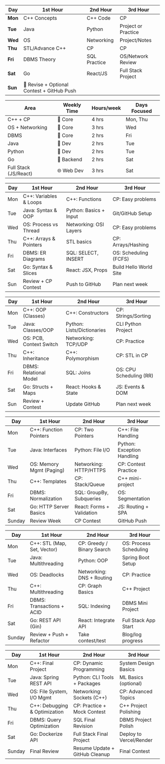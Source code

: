 | Day     | 1st Hour                                   | 2nd Hour     | 3rd Hour            |
| ------- | ------------------------------------------ | ------------ | ------------------- |
| **Mon** | C++ Concepts                               | C++ Code     | CP                  |
| **Tue** | Java                                       | Python       | Project or Practice |
| **Wed** | OS                                         | Networking   | Project/Notes       |
| **Thu** | STL/Advance C++                            | CP           | CP                  |
| **Fri** | DBMS Theory                                | SQL Practice | OS/Network Review   |
| **Sat** | Go                                         | React/JS     | Full Stack Project  |
| **Sun** | 🧠 Revise + Optional Contest + GitHub Push |              |                     |


| Area                  | Weekly Time | Hours/week | Days Focused |
| --------------------- | ----------- | ---------- | ------------ |
| C++ + CP              | 🧠 Core     | 4 hrs      | Mon, Thu     |
| OS + Networking       | 🧠 Core     | 3 hrs      | Wed          |
| DBMS                  | 🧠 Core     | 2 hrs      | Fri          |
| Java                  | 🚀 Dev      | 2 hrs      | Tue          |
| Python                | 🚀 Dev      | 2 hrs      | Tue          |
| Go                    | 🔧 Backend  | 2 hrs      | Sat          |
| Full Stack (JS/React) | 🌐 Web Dev  | 3 hrs      | Sat          |


| Day | 1st Hour               | 2nd Hour               | 3rd Hour               |
| --- | ---------------------- | ---------------------- | ---------------------- |
| Mon | C++: Variables & Loops | C++: Functions         | CP: Easy problems      |
| Tue | Java: Syntax & OOP     | Python: Basics + Input | Git/GitHub Setup       |
| Wed | OS: Process vs Thread  | Networking: OSI Layers | CP: Easy problems      |
| Thu | C++: Arrays & Pointers | STL basics             | CP: Arrays/Hashing     |
| Fri | DBMS: ER Diagrams      | SQL: SELECT, INSERT    | OS: Scheduling (FCFS)  |
| Sat | Go: Syntax & Slices    | React: JSX, Props      | Build Hello World Site |
| Sun | Review + CP Contest    | Push to GitHub         | Plan next week         |

| Day | 1st Hour                | 2nd Hour                   | 3rd Hour                |
| --- | ----------------------- | -------------------------- | ----------------------- |
| Mon | C++: OOP (Classes)      | C++: Constructors          | CP: Strings/Sorting     |
| Tue | Java: Classes/OOP       | Python: Lists/Dictionaries | CLI Python Project      |
| Wed | OS: PCB, Context Switch | Networking: TCP/UDP        | CP: Practice            |
| Thu | C++: Inheritance        | C++: Polymorphism          | CP: STL in CP           |
| Fri | DBMS: Relational Model  | SQL: Joins                 | OS: CPU Scheduling (RR) |
| Sat | Go: Structs + Maps      | React: Hooks & State       | JS: Events & DOM        |
| Sun | Review + Contest        | Update GitHub              | Plan next week          |


| Day    | 1st Hour                 | 2nd Hour                  | 3rd Hour                   |
| ------ | ------------------------ | ------------------------- | -------------------------- |
| Mon    | C++: Function Pointers   | CP: Two Pointers          | C++: File Handling         |
| Tue    | Java: Interfaces         | Python: File I/O          | Python: Exception Handling |
| Wed    | OS: Memory Mgmt (Paging) | Networking: HTTP/HTTPS    | CP: Contest Practice       |
| Thu    | C++: Templates           | CP: Stack/Queue           | C++ mini-project           |
| Fri    | DBMS: Normalization      | SQL: GroupBy, Subqueries  | OS: Segmentation           |
| Sat    | Go: HTTP Server Basics   | React: Forms + Validation | JS: Routing + SPA          |
| Sunday | Review Week              | CP Contest                | GitHub Push                |

| Day    | 1st Hour                    | 2nd Hour                   | 3rd Hour               |
| ------ | --------------------------- | -------------------------- | ---------------------- |
| Mon    | C++: STL (Map, Set, Vector) | CP: Greedy / Binary Search | OS: Process Scheduling |
| Tue    | Java: Multithreading        | Python: OOP                | Spring Boot Setup      |
| Wed    | OS: Deadlocks               | Networking: DNS + Routing  | CP: Practice           |
| Thu    | C++: Multithreading         | CP: Graph Basics           | C++ Project            |
| Fri    | DBMS: Transactions + ACID   | SQL: Indexing              | DBMS Mini Project      |
| Sat    | Go: REST API (Gin)          | React: Integrate API       | Full Stack App Start   |
| Sunday | Review + Push + Refactor    | Take contest/test          | Blog/log progress      |

| Day    | 1st Hour                      | 2nd Hour                       | 3rd Hour                |
| ------ | ----------------------------- | ------------------------------ | ----------------------- |
| Mon    | C++: Final Project            | CP: Dynamic Programming        | System Design Basics    |
| Tue    | Java: Spring REST API         | Python: CLI Tools + Packages   | ML Basics (optional)    |
| Wed    | OS: File System, I/O Mgmt     | Networking: Sockets (C++)      | CP: Advanced Topics     |
| Thu    | C++: Debugging & Optimization | CP: Practice + Mock Contest    | C++ Project Polishing   |
| Fri    | DBMS: Query Optimization      | SQL Final Revision             | DBMS Project Polish     |
| Sat    | Go: Dockerize API             | Full Stack Final Project       | Deploy to Vercel/Render |
| Sunday | Final Review                  | Resume Update + GitHub Cleanup | Final Contest           |
